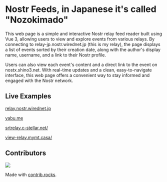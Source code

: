 # Nostr Feeds, in Japanese it's called "Nozokimado"

This web page is a simple and interactive Nostr relay feed reader built using Vue 3, allowing users to view and explore events from various relays. By connecting to relay-jp.nostr.wirednet.jp (this is my relay), the page displays a list of events sorted by their creation date, along with the author's display name, username, and a link to their Nostr profile.

Users can also view each event's content and a direct link to the event on nostx.shino3.net. With real-time updates and a clean, easy-to-navigate interface, this web page offers a convenient way to stay informed and engaged with the Nostr network.

## Live Examples

[relay.nostr.wirednet.jp](https://relay.nostr.wirednet.jp/index.html)

[yabu.me](https://yabu.me/)

[srtrelay.c-stellar.net/](https://srtrelay.c-stellar.net/)

[view-relay.mymt.casa/](https://view-relay.mymt.casa/)

## Contributors

<a href="https://github.com/imksoo/nostr-global-viewer/graphs/contributors">
  <img src="https://contrib.rocks/image?repo=imksoo/nostr-global-viewer" />
</a>

Made with [contrib.rocks](https://contrib.rocks).